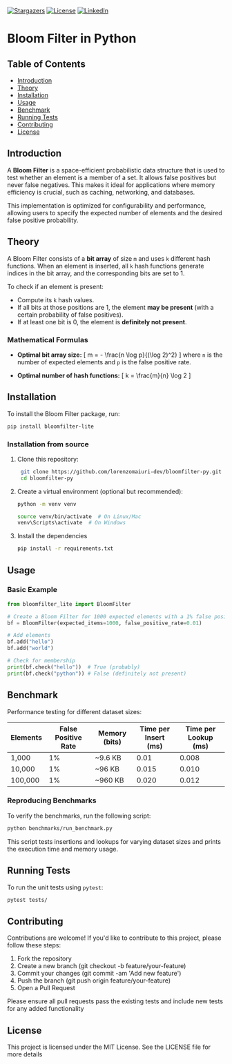 [![Stargazers][stars-shield]][stars-url]
[![License][license-shield]][license-url]
[![LinkedIn][linkedin-shield]][linkedin-url]

# Bloom Filter in Python

## Table of Contents

- [Introduction](#introduction)
- [Theory](#theory)
- [Installation](#installation)
- [Usage](#usage)
- [Benchmark](#benchmark)
- [Running Tests](#running-tests)
- [Contributing](#contributing)
- [License](#license)

## Introduction

A **Bloom Filter** is a space-efficient probabilistic data structure that is used to test whether an element is a member of a set. It allows false positives but never false negatives. This makes it ideal for applications where memory efficiency is crucial, such as caching, networking, and databases.

This implementation is optimized for configurability and performance, allowing users to specify the expected number of elements and the desired false positive probability.

## Theory

A Bloom Filter consists of a **bit array** of size `m` and uses `k` different hash functions. When an element is inserted, all `k` hash functions generate indices in the bit array, and the corresponding bits are set to 1.

To check if an element is present:

- Compute its `k` hash values.
- If all bits at those positions are 1, the element **may be present** (with a certain probability of false positives).
- If at least one bit is 0, the element is **definitely not present**.

### Mathematical Formulas

- **Optimal bit array size:**
  \[
  m = - \frac{n \log p}{(\log 2)^2}
  \]
  where `n` is the number of expected elements and `p` is the false positive rate.

- **Optimal number of hash functions:**
  \[
  k = \frac{m}{n} \log 2
  \]

## Installation

To install the Bloom Filter package, run:

```sh
pip install bloomfilter-lite
```

### Installation from source

1. Clone this repository:

   ```bash
    git clone https://github.com/lorenzomaiuri-dev/bloomfilter-py.git
    cd bloomfilter-py
2. Create a virtual environment (optional but recommended):

    ```bash
    python -m venv venv

    source venv/bin/activate  # On Linux/Mac
    venv\Scripts\activate  # On Windows
3. Install the dependencies

    ```bash
    pip install -r requirements.txt

## Usage

### Basic Example

```python
from bloomfilter_lite import BloomFilter

# Create a Bloom Filter for 1000 expected elements with a 1% false positive rate
bf = BloomFilter(expected_items=1000, false_positive_rate=0.01)

# Add elements
bf.add("hello")
bf.add("world")

# Check for membership
print(bf.check("hello"))  # True (probably)
print(bf.check("python")) # False (definitely not present)
```

## Benchmark

Performance testing for different dataset sizes:

| Elements | False Positive Rate | Memory (bits) | Time per Insert (ms) | Time per Lookup (ms) |
|----------|---------------------|--------------|--------------------|--------------------|
| 1,000    | 1%                  | ~9.6 KB      | 0.01               | 0.008              |
| 10,000   | 1%                  | ~96 KB       | 0.015              | 0.010              |
| 100,000  | 1%                  | ~960 KB      | 0.020              | 0.012              |

### Reproducing Benchmarks

To verify the benchmarks, run the following script:

```sh
python benchmarks/run_benchmark.py
```

This script tests insertions and lookups for varying dataset sizes and prints the execution time and memory usage.

## Running Tests

To run the unit tests using `pytest`:

```sh
pytest tests/
```

## Contributing

Contributions are welcome! If you'd like to contribute to this project, please follow these steps:

1. Fork the repository
2. Create a new branch (git checkout -b feature/your-feature)
3. Commit your changes (git commit -am 'Add new feature')
4. Push the branch (git push origin feature/your-feature)
5. Open a Pull Request

Please ensure all pull requests pass the existing tests and include new tests for any added functionality

## License

This project is licensed under the MIT License. See the LICENSE file for more details

<!-- LINKS & IMAGES -->
[stars-shield]: https://img.shields.io/github/stars/lorenzomaiuri-dev/bloomfilter-py?style=social
[stars-url]: https://github.com/lorenzomaiuri-dev/bloomfilter-py/stargazers
[license-shield]: https://img.shields.io/badge/License-MIT-yellow.svg
[license-url]: https://opensource.org/licenses/MIT
[linkedin-shield]: https://img.shields.io/badge/LinkedIn-Profile-blue?logo=linkedin&logoColor=white
[linkedin-url]: https://www.linkedin.com/in/maiurilorenzo
